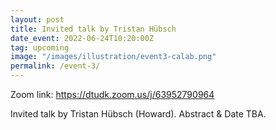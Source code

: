 ```yaml
---
layout: post
title: Invited talk by Tristan Hübsch
date_event: 2022-06-24T10:20:00Z
tag: upcoming
image: "/images/illustration/event3-calab.png"
permalink: /event-3/
---
```


Zoom link: https://dtudk.zoom.us/j/63952790964

Invited talk by Tristan Hübsch (Howard).
Abstract & Date TBA.